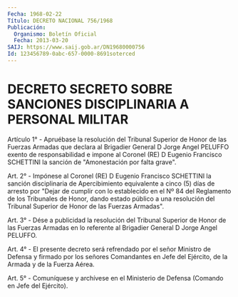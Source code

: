 ```yaml
---
Fecha: 1968-02-22
Título: DECRETO NACIONAL 756/1968
Publicación:
  Organismo: Boletín Oficial
  Fecha: 2013-03-20
SAIJ: https://www.saij.gob.ar/DN19680000756
Id: 123456789-0abc-657-0000-8691soterced
---
```

# DECRETO SECRETO SOBRE SANCIONES DISCIPLINARIA A PERSONAL MILITAR

<a id="1"></a>
Artículo 1° - Apruébase la resolución del Tribunal Superior de Honor de las Fuerzas Armadas que declara al Brigadier General D Jorge Angel PELUFFO exento de responsabilidad e impone al Coronel (RE) D Eugenio Francisco SCHETTINI la sanción de "Amonestación por falta grave".

<a id="2"></a>
Art. 2° - Impónese al Coronel (RE) D Eugenio Francisco SCHETTINI la sanción disciplinaria de Apercibimiento equivalente a cinco (5) días de arresto por "Dejar de cumplir con lo establecido en el Nº 84 del Reglamento de los Tribunales de Honor, dando estado público a una resolución del Tribunal Superior de Honor de las Fuerzas Armadas".

<a id="3"></a>
Art. 3° - Dése a publicidad la resolución del Tribunal Superior de Honor de las Fuerzas Armadas en lo referente al Brigadier General D Jorge Angel PELUFFO.

<a id="4"></a>
Art. 4° - El presente decreto será refrendado por el señor Ministro de Defensa y firmado por los señores Comandantes en Jefe del Ejército, de la Armada y de la Fuerza Aérea.

<a id="5"></a>
Art. 5° - Comuníquese y archívese en el Ministerio de Defensa (Comando en Jefe del Ejército).